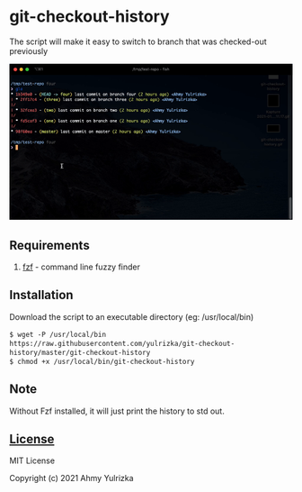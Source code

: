 # git-checkout-history

The script will make it easy to switch to branch that was checked-out previously

![git-checkout-history gif](.github/git-checkout-history.gif)


## Requirements
1. [fzf](https://github.com/junegunn/fzf) - command line fuzzy finder


## Installation

Download the script to an executable directory (eg: /usr/local/bin)

```shell
$ wget -P /usr/local/bin https://raw.githubusercontent.com/yulrizka/git-checkout-history/master/git-checkout-history
$ chmod +x /usr/local/bin/git-checkout-history
```

## Note

Without Fzf installed, it will just print the history to std out.


[License](LICENSE)
------------------
MIT License

Copyright (c) 2021 Ahmy Yulrizka
